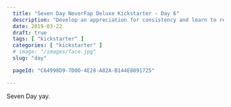 ```yaml
---
  title: "Seven Day NeverFap Deluxe Kickstarter - Day 6"
  description: "Develop an appreciation for consistency and learn to respect consistent practice."
  date: 2019-03-22
  draft: true
  tags: [ "kickstarter" ]
  categories: [ "kickstarter" ]
  # image: "/images/face.jpg"
  slug: "day"

  pageId: "C64998D9-7D0D-4E28-A82A-B144E8091725"

---
```


Seven Day yay.